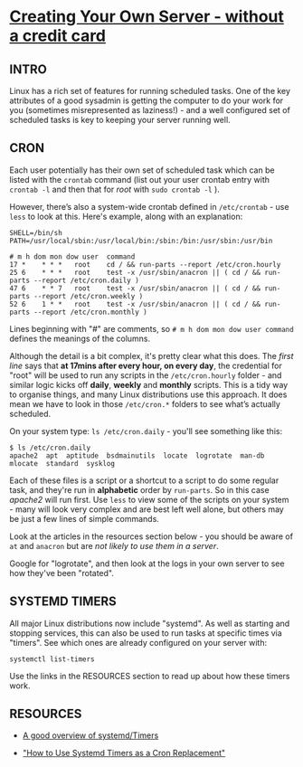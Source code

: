 # [Creating Your Own Server - without a credit card](https://www.reddit.com/r/linuxupskillchallenge/comments/nmfo4o/day_0_creating_your_own_server_without_a_credit/)

## INTRO

Linux has a rich set of features for running scheduled tasks. One of the key attributes of a good sysadmin is getting the computer to do your work for you (sometimes misrepresented as laziness!) - and a well configured set of scheduled tasks is key to keeping your server running well.

## CRON

Each user potentially has their own set of scheduled task which can be listed with the `crontab` command (list out your user crontab entry with `crontab -l` and then that for _root_ with `sudo crontab -l` ).

However, there’s also a system-wide crontab defined in `/etc/crontab` - use `less` to look at this. Here's example, along with an explanation:

```
SHELL=/bin/sh
PATH=/usr/local/sbin:/usr/local/bin:/sbin:/bin:/usr/sbin:/usr/bin

# m h dom mon dow user  command
17 *	* * *   root	cd / && run-parts --report /etc/cron.hourly
25 6	* * *   root	test -x /usr/sbin/anacron || ( cd / && run-parts --report /etc/cron.daily )
47 6	* * 7   root	test -x /usr/sbin/anacron || ( cd / && run-parts --report /etc/cron.weekly )
52 6	1 * *   root	test -x /usr/sbin/anacron || ( cd / && run-parts --report /etc/cron.monthly )
```
Lines beginning with "#" are comments, so `# m h dom mon dow user command` defines the meanings of the columns.

Although the detail is a bit complex, it's pretty clear what this does. The _first line_ says that __at 17mins after every hour, on every day__, the credential for "root" will be used to run any scripts in the `/etc/cron.hourly` folder - and similar logic kicks off __daily__, __weekly__ and __monthly__ scripts. This is a tidy way to organise things, and many Linux distributions use this approach. It does mean we have to look in those `/etc/cron.*` folders to see what’s actually scheduled.

On your system type: `ls /etc/cron.daily` - you'll see something like this:
```
$ ls /etc/cron.daily
apache2  apt  aptitude  bsdmainutils  locate  logrotate  man-db  mlocate  standard  sysklog
```
Each of these files is a script or a shortcut to a script to do some regular task, and they're run in __alphabetic__ order by `run-parts`. So in this case _apache2_ will run first. Use `less` to view some of the scripts on your system - many will look very complex and are best left well alone, but others may be just a few lines of simple commands.

Look at the articles in the resources section below - you should be aware of `at` and `anacron` but are _not likely to use them in a server_.

Google for "logrotate", and then look at the logs in your own server to see how they've been "rotated".

## SYSTEMD TIMERS

All major Linux distributions now include "systemd". As well as starting and stopping services, this can also be used to run tasks at specific times via "timers". See which ones are already configured on your server with:

`systemctl list-timers`

Use the links in the RESOURCES section to read up about how these timers work.

## RESOURCES

- [A good overview of systemd/Timers](https://wiki.archlinux.org/index.php/Systemd/Timers)

- ["How to Use Systemd Timers as a Cron Replacement"](https://www.maketecheasier.com/use-systemd-timers-as-cron-replacement/)
